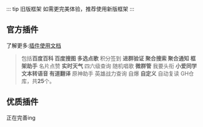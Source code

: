 ::: tip 旧版框架
如需更完美体验，推荐使用新版框架
:::
## 官方插件
了解更多:[插件使用文档](https://www.kivibot.com/#/plugin)
>包括**百度百科 百度搜图 多选点歌** 积分签到 **进群验证 聚合搜索 聚合通知 框架助手** 名片点赞 **实时天气** 四六级查询 随机唱歌 **微群管** 我要头衔 **小爱同学 文本转语音 有道翻译** 原神助手 英雄战力查询 自爆 **自定义** 自动复读 GH仓库，共**25**个。

## 优质插件
正在完善ing